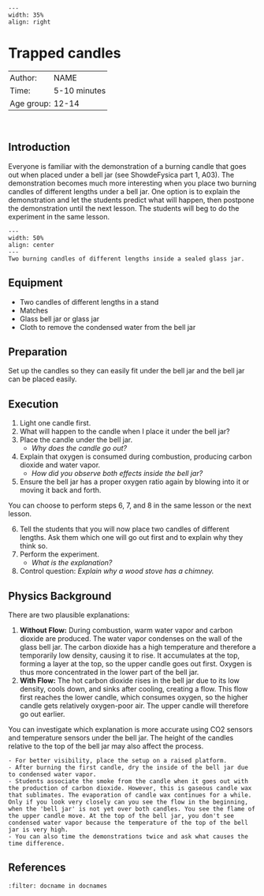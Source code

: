 ```{figure} ../figures/checked.png
---
width: 35%
align: right
```

# Trapped candles


<table style="width: 100%; border-collapse: collapse; border: none;">
    <tr style="background-color: var(--background-color);">  
        <td style="text-align: left; padding: 3px; border: none; color: var(--text-color)">Author:</td>
        <td style="text-align: left; padding: 3px; border: none; color: var(--text-color)">NAME</td>
    </tr>
    <tr style="background-color: var(--background-color);"> 
        <td style="text-align: left; padding: 3px; border: none; color: var(--text-color)">Time:</td>
        <td style="text-align: left; padding: 3px; border: none; color: var(--text-color)">5-10 minutes</td>
    </tr>
    <tr style="background-color: var(--background-color);"> 
        <td style="text-align: left; padding: 3px; border: none; color: var(--text-color)">Age group:</td>
        <td style="text-align: left; padding: 3px; border: none; color: var(--text-color)">12-14</td>
    </tr>
</table><br>

## Introduction
Everyone is familiar with the demonstration of a burning candle that goes out when placed under a bell jar (see ShowdeFysica part 1, A03). The demonstration becomes much more interesting when you place two burning candles of different lengths under a bell jar. One option is to explain the demonstration and let the students predict what will happen, then postpone the demonstration until the next lesson. The students will beg to do the experiment in the same lesson. 

```{figure} NV14_figuur_1_300dpi.jpg
---
width: 50%
align: center
---
Two burning candles of different lengths inside a sealed glass jar.
```

## Equipment
- Two candles of different lengths in a stand
- Matches
- Glass bell jar or glass jar
- Cloth to remove the condensed water from the bell jar

## Preparation
Set up the candles so they can easily fit under the bell jar and the bell jar can be placed easily.

## Execution
1. Light one candle first.
2. What will happen to the candle when I place it under the bell jar?
3. Place the candle under the bell jar.
    - *Why does the candle go out?*
4. Explain that oxygen is consumed during combustion, producing carbon dioxide and water vapor.
    - *How did you observe both effects inside the bell jar?* 
5. Ensure the bell jar has a proper oxygen ratio again by blowing into it or moving it back and forth.

You can choose to perform steps 6, 7, and 8 in the same lesson or the next lesson.

6. Tell the students that you will now place two candles of different lengths. Ask them which one will go out first and to explain why they think so.
7. Perform the experiment.
    - *What is the explanation?*
8. Control question: *Explain why a wood stove has a chimney.*

## Physics Background
There are two plausible explanations:
1. **Without Flow:** During combustion, warm water vapor and carbon dioxide are produced. The water vapor condenses on the wall of the glass bell jar. The carbon dioxide has a high temperature and therefore a temporarily low density, causing it to rise. It accumulates at the top, forming a layer at the top, so the upper candle goes out first. Oxygen is thus more concentrated in the lower part of the bell jar.
2. **With Flow:** The hot carbon dioxide rises in the bell jar due to its low density, cools down, and sinks after cooling, creating a flow. This flow first reaches the lower candle, which consumes oxygen, so the higher candle gets relatively oxygen-poor air. The upper candle will therefore go out earlier.

You can investigate which explanation is more accurate using CO2 sensors and temperature sensors under the bell jar. The height of the candles relative to the top of the bell jar may also affect the process.

```{tip}
- For better visibility, place the setup on a raised platform.
- After burning the first candle, dry the inside of the bell jar due to condensed water vapor.
- Students associate the smoke from the candle when it goes out with the production of carbon dioxide. However, this is gaseous candle wax that sublimates. The evaporation of candle wax continues for a while. Only if you look very closely can you see the flow in the beginning, when the 'bell jar' is not yet over both candles. You see the flame of the upper candle move. At the top of the bell jar, you don't see condensed water vapor because the temperature of the top of the bell jar is very high.
- You can also time the demonstrations twice and ask what causes the time difference.
```

## References
```{bibliography}
:filter: docname in docnames
```